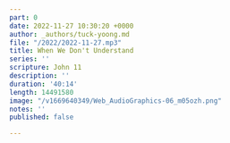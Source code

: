 ```yaml
---
part: 0
date: 2022-11-27 10:30:20 +0000
author: _authors/tuck-yoong.md
file: "/2022/2022-11-27.mp3"
title: When We Don't Understand
series: ''
scripture: John 11
description: ''
duration: '40:14'
length: 14491580
image: "/v1669640349/Web_AudioGraphics-06_m05ozh.png"
notes: ''
published: false

---
```

